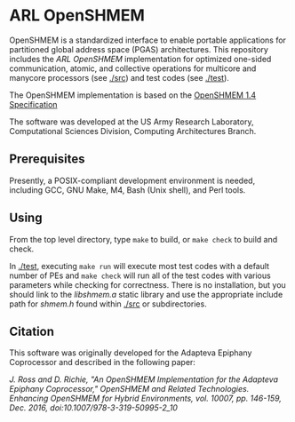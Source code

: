 ARL OpenSHMEM
======

OpenSHMEM is a standardized interface to enable portable applications for
partitioned global address space (PGAS) architectures. This repository includes
the *ARL OpenSHMEM* implementation for optimized one-sided communication,
atomic, and collective operations for multicore and manycore processors (see
[./src](./src)) and test codes (see [./test](./test)).

The OpenSHMEM implementation is based on the [OpenSHMEM 1.4
Specification](http://openshmem.org/site/sites/default/site\_files/OpenSHMEM-1.4.pdf)

The software was developed at the US Army Research Laboratory, Computational
Sciences Division, Computing Architectures Branch.

Prerequisites
-----

Presently, a POSIX-compliant development environment is needed, including GCC,
GNU Make, M4, Bash (Unix shell), and Perl tools.

Using
-----

From the top level directory, type `make` to build, or `make check` to build
and check.

In [./test](./test), executing `make run` will execute most test codes with a
default number of PEs and `make check` will run all of the test codes with
various parameters while checking for correctness. There is no installation,
but you should link to the _libshmem.a_ static library and use the appropriate
include path for _shmem.h_ found within [./src](./src) or subdirectories.

Citation
-----

This software was originally developed for the Adapteva Epiphany Coprocessor
and described in the following paper:

*J. Ross and D. Richie, "An OpenSHMEM Implementation for the Adapteva Epiphany
Coprocessor," OpenSHMEM and Related Technologies. Enhancing OpenSHMEM for
Hybrid Environments, vol. 10007, pp. 146-159, Dec. 2016,
doi:10.1007/978-3-319-50995-2_10*
